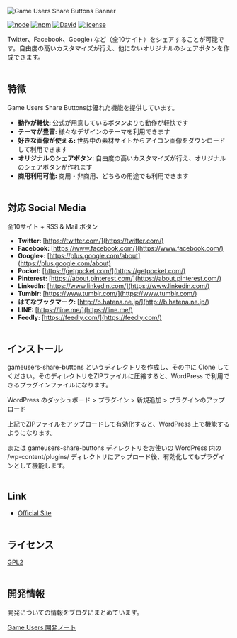 ![Game Users Share Buttons Banner](https://gameusers.org/react/img/github/banner.jpg)


[![node](https://img.shields.io/badge/node-v8.5.0-lightgrey.svg)](https://nodejs.org/ja/)
[![npm](https://img.shields.io/badge/npm-v5.0.4-blue.svg)](https://www.npmjs.com/)
[![David](https://img.shields.io/david/expressjs/express.svg)]()
[![license](https://img.shields.io/badge/license-GPL2-blue.svg)](https://www.gnu.org/licenses/old-licenses/gpl-2.0.ja.html)


Twitter、Facebook、Google+など（全10サイト）をシェアすることが可能です。自由度の高いカスタマイズが行え、他にないオリジナルのシェアボタンを作成できます。
<br /><br />


## 特徴

Game Users Share Buttonsは優れた機能を提供しています。

- <strong>動作が軽快: </strong> 公式が用意しているボタンよりも動作が軽快です
- <strong>テーマが豊富: </strong> 様々なデザインのテーマを利用できます
- <strong>好きな画像が使える: </strong> 世界中の素材サイトからアイコン画像をダウンロードして利用できます
- <strong>オリジナルのシェアボタン: </strong> 自由度の高いカスタマイズが行え、オリジナルのシェアボタンが作れます
- <strong>商用利用可能: </strong> 商用・非商用、どちらの用途でも利用できます
<br /><br />


## 対応 Social Media

全10サイト + RSS & Mail ボタン

- <strong>Twitter: </strong> [https://twitter.com/](https://twitter.com/)
- <strong>Facebook: </strong> [https://www.facebook.com/](https://www.facebook.com/)
- <strong>Google+: </strong> [https://plus.google.com/about](https://plus.google.com/about)
- <strong>Pocket: </strong> [https://getpocket.com/](https://getpocket.com/)
- <strong>Pinterest: </strong> [https://about.pinterest.com/](https://about.pinterest.com/)
- <strong>LinkedIn: </strong> [https://www.linkedin.com/](https://www.linkedin.com/)
- <strong>Tumblr: </strong> [https://www.tumblr.com/](https://www.tumblr.com/)
- <strong>はてなブックマーク: </strong> [http://b.hatena.ne.jp/](http://b.hatena.ne.jp/)
- <strong>LINE: </strong> [https://line.me/](https://line.me/)
- <strong>Feedly: </strong> [https://feedly.com/](https://feedly.com/)
<br /><br />


## インストール
gameusers-share-buttons というディレクトリを作成し、その中に Clone してください。そのディレクトリをZIPファイルに圧縮すると、WordPress で利用できるプラグインファイルになります。

WordPress のダッシュボード > プラグイン > 新規追加 > プラグインのアップロード

上記でZIPファイルをアップロードして有効化すると、WordPress 上で機能するようになります。

または gameusers-share-buttons ディレクトリをお使いの WordPress 内の /wp-content/plugins/ ディレクトリにアップロード後、有効化してもプラグインとして機能します。
<br /><br />


## Link

- [Official Site](https://gameusers.org/app/share-buttons)
<br /><br />


## ライセンス

[GPL2](https://www.gnu.org/licenses/old-licenses/gpl-2.0.ja.html)
<br /><br />


## 開発情報

開発についての情報をブログにまとめています。

[Game Users 開発ノート](https://gameusers.org/dev/blog/)
